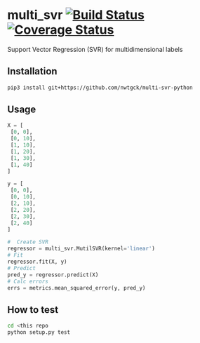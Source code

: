# multi_svr [![Build Status](https://travis-ci.org/nwtgck/multi-svr-python.svg?branch=develop)](https://travis-ci.org/nwtgck/multi-svr-python) [![Coverage Status](https://coveralls.io/repos/github/nwtgck/multi-svr-python/badge.svg?branch=develop)](https://coveralls.io/github/nwtgck/multi-svr-python?branch=develop)

Support Vector Regression (SVR) for multidimensional labels
 
 
 ## Installation
 
 ```bash
 pip3 install git+https://github.com/nwtgck/multi-svr-python
 ```
 
 
 ## Usage
 
 ```python
X = [
  [0, 0],
  [0, 10],
  [1, 10],
  [1, 20],
  [1, 30],
  [1, 40]
]

y = [
  [0, 0],
  [0, 10],
  [2, 10],
  [2, 20],
  [2, 30],
  [2, 40]
]

#  Create SVR
regressor = multi_svr.MutilSVR(kernel='linear')
# Fit
regressor.fit(X, y)
# Predict
pred_y = regressor.predict(X)
# Calc errors
errs = metrics.mean_squared_error(y, pred_y)
 ```
 
 ## How to test
 
 ```bash
 cd <this repo
 python setup.py test
 ```